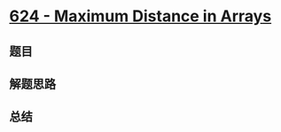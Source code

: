 # [624 - Maximum Distance in Arrays](https://leetcode.com/problems/maximum-distance-in-arrays/)

## 题目


## 解题思路


## 总结


